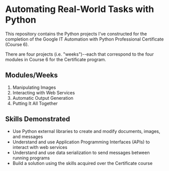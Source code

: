 # Automating Real-World Tasks with Python

This repository contains the Python projects I've constructed for the completion of the Google IT Automation with Python Professional Certificate (Course 6).

There are four projects (i.e. "weeks")--each that correspond to the four modules in Course 6 for the Certificate program.

## Modules/Weeks

1. Manipulating Images
2. Interacting with Web Services
3. Automatic Output Generation
4. Putting It All Together

## Skills Demonstrated

- Use Python external libraries to create and modify documents, images, and messages
- Understand and use Application Programming Interfaces (APIs) to interact with web services
- Understand and use data serialization to send messages between running programs
- Build a solution using the skills acquired over the Certificate course
